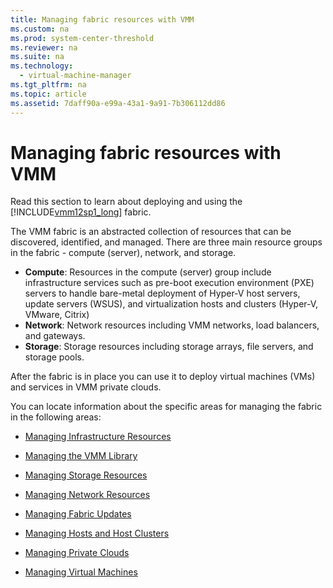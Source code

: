 ```yaml
---
title: Managing fabric resources with VMM
ms.custom: na
ms.prod: system-center-threshold
ms.reviewer: na
ms.suite: na
ms.technology: 
  - virtual-machine-manager
ms.tgt_pltfrm: na
ms.topic: article
ms.assetid: 7daff90a-e99a-43a1-9a91-7b306112dd86
---
```

# Managing fabric resources with VMM
Read this section to learn about deploying and using the [!INCLUDE[vmm12sp1_long](../../Token/vmm12sp1_long_md.md)] fabric.

The VMM fabric is an abstracted collection of resources that can be discovered, identified, and managed.  There are three main resource groups in the fabric - compute (server), network, and storage.

-   **Compute**: Resources in the compute (server) group include infrastructure services such as  pre-boot execution environment (PXE) servers to handle bare-metal deployment of Hyper-V host servers, update servers (WSUS), and virtualization hosts and clusters (Hyper-V, VMware, Citrix)
-   **Network**: Network resources including VMM networks, load balancers, and gateways.
-   **Storage**: Storage resources including storage arrays, file servers, and storage pools.

After the fabric is in place you can use it to deploy virtual machines (VMs) and services in VMM private clouds. 

You can locate information about the specific areas for managing the fabric in the following areas:

* [Managing Infrastructure Resources](Managing-infrastructure-resources-with-VMM.md)

* [Managing the VMM Library](Managing-the-VMM-library-and-its-resources.md)

* [Managing Storage Resources](Managing-storage-resources-and-capacity-with-VMM.md)

* [Managing Network Resources](Managing-network-resources-with-VMM.md)

* [Managing Fabric Updates](Managing-fabric-updates-in-VMM.md)

* [Managing Hosts and Host Clusters](Managing-hosts-and-host-clusters-with-VMM.md)

* [Managing Private Clouds](Managing-private-clouds-with-VMM.md)

* [Managing Virtual Machines](Managing-virtual-machines-with-VMM.md)

